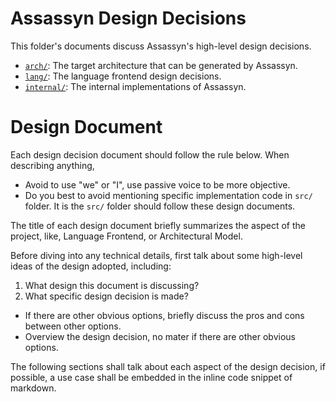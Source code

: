 # Assassyn Design Decisions

This folder's documents discuss Assassyn's high-level design decisions.

- [`arch/`](./arch/): The target architecture that can be generated by Assassyn.
- [`lang/`](./lang/): The language frontend design decisions.
- [`internal/`](./internal/): The internal implementations of Assassyn.

# Design Document

Each design decision document should follow the rule below.
When describing anything,
- Avoid to use "we" or "I", use  passive voice to be more objective.
- Do you best to avoid mentioning specific implementation code in `src/` folder.
  It is the `src/` folder should follow these design documents.

The title of each design document briefly summarizes the aspect of the project,
like, Language Frontend, or Architectural Model.

Before diving into any technical details, first talk about some high-level
ideas of the design adopted, including:
1. What design this document is discussing?
2. What specific design decision is made?
  - If there are other obvious options, briefly discuss the pros and cons between other options.
  - Overview the design decision, no mater if there are other obvious options.

The following sections shall talk about each aspect of the design decision,
if possible, a use case shall be embedded in the inline code snippet of markdown.
